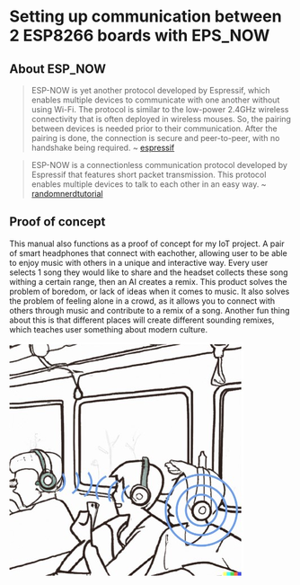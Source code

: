 # Setting up communication between 2 ESP8266 boards with EPS_NOW

## About ESP_NOW

> ESP-NOW is yet another protocol developed by Espressif, which enables multiple devices to communicate with one another without using Wi-Fi. The protocol is similar to the low-power 2.4GHz wireless connectivity that is often deployed in wireless mouses. So, the pairing between devices is needed prior to their communication. After the pairing is done, the connection is secure and peer-to-peer, with no handshake being required.
> ~ [espressif](https://www.espressif.com/en/products/software/esp-now/overview/)

> ESP-NOW is a connectionless communication protocol developed by Espressif that features short packet transmission. This protocol enables multiple devices to talk to each other in an easy way.
> ~ [randomnerdtutorial](https://randomnerdtutorials.com/esp-now-esp32-arduino-ide/)

## Proof of concept
This manual also functions as a proof of concept for my IoT project. A pair of smart headphones that connect with eachother, allowing user to be able to enjoy music with others in a unique and interactive way. Every user selects 1 song they would like to share and the headset collects these song withing a certain range, then an AI creates a remix. This product solves the problem of boredom, or lack of ideas when it comes to music. It also solves the problem of feeling alone in a crowd, as it allows you to connect with others through music and contribute to a remix of a song. Another fun thing about this is that different places will create different sounding remixes, which teaches user something about modern culture.

![Sketch of concept](https://github.com/JeffTC72/Iot-manual/blob/main/resources/img/concept_sketch.jpg)
